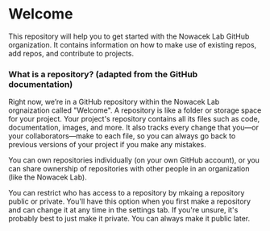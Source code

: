 # Welcome
This repository will help you to get started with the Nowacek Lab GitHub organization. It contains information on how to make use of existing repos, add repos, and contribute to projects.

### What is a repository? (adapted from the GitHub documentation)
Right now, we’re in a GitHub repository within the Nowacek Lab orgnaization called "Welcome". A repository is like a folder or storage space for your project. Your project's repository contains all its files such as code, documentation, images, and more. It also tracks every change that you—or your collaborators—make to each file, so you can always go back to previous versions of your project if you make any mistakes.

You can own repositories individually (on your own GitHub account), or you can share ownership of repositories with other people in an organization (like the Nowacek Lab). 

You can restrict who has access to a repository by mkaing a repository public or private. You'll have this option when you first make a repository and can change it at any time in the settings tab. If you're unsure, it's probably best to just make it private. You can always make it public later.

